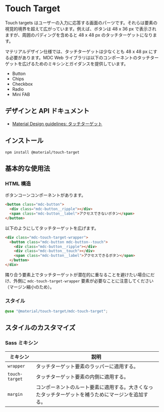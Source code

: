 <!--docs:
title: "Touch Target"
layout: detail
section: components
excerpt: "Increased touch targets for components"
path: /catalog/touchtarget/
-->

# Touch Target

Touch targets はユーザーの入力に応答する画面のパーツです。それらは要素の視覚的境界を超えて広がっています。例えば、ボタンは 48 x 36 px で表示されますが、周囲のパディングを含めると 48 x 48 px のタッチターゲットになります。

マテリアルデザイン仕様では、タッチターゲットは少なくとも 48 x 48 px にする必要があります。MDC Web ライブラリは以下のコンポーネントのタッチターゲットを広げるためのミキシンとガイダンスを提供しています。
* Button
* Chips
* Checkbox
* Radio
* Mini FAB

## デザインと API ドキュメント

<ul class="icon-list">
  <li class="icon-list-item icon-list-item--spec">
    <a href="https://material.io/design/usability/accessibility.html#layout-typography">Material Design guidelines: タッチターゲット</a>
  </li>
</ul>

## インストール

```
npm install @material/touch-target
```

## 基本的な使用法

### HTML 構造

ボタンコーンコンポーネントがあります。

```html
<button class="mdc-button">
  <div class="mdc-button__ripple"></div>
  <span class="mdc-button__label">アクセスできないボタン</span>
</button>
```

以下のようにしてタッチターゲットを広げます。

```html
<div class="mdc-touch-target-wrapper">
  <button class="mdc-button mdc-button--touch">
    <div class="mdc-button__ripple"></div>
    <div class="mdc-button__touch"></div>
    <span class="mdc-button__label">アクセスできるボタン</span>
  </button>
</div>
```

隣り合う要素上でタッチターゲットが潜在的に重なることを避けたい場合にだけ、外側に `mdc-touch-target-wrapper` 要素が必要なことに注意してください（マージン縮小のため）。

### スタイル

```css
@use "@material/touch-target/mdc-touch-target";
```

## スタイルのカスタマイズ

### Sass ミキシン

ミキシン | 説明
--- | ---
`wrapper` | タッチターゲット要素のラッパーに適用する。
`touch-target` | タッチターゲット要素の内側に適用する。
`margin` | コンポーネントのルート要素に適用する。大きくなったタッチターゲットを補うためにマージンを追加する。
